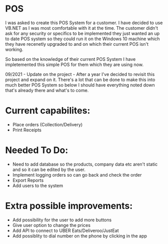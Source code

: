 # POS
I was asked to create this POS System for a customer. I have decided to use VB.NET as I was most comfortable with it at the time. 
The customer didn't ask for any security or specifics to be implemented they just wanted an up to date POS system so they could run it on the Windows 10 machine which they have recenetly upgraded to and on which their current POS isn't working. 

So based on the knowledge of their current POS System I have impletemented this simple POS for them which they are using now.

09/2021 - Update on the project - After a year I've decided to revisit this project and expand on it. There's a lot that can be done to make this into much better POS System so below I should have everything noted down that's already there and what's to come.

# Current capabilites:
- Place orders (Collection/Delivery)
- Print Receipts 
 
 # Needed To Do:
 - Need to add database so the products, company data etc aren't static and so it can be edited by the user.
 - Implement logging orders so can go back and check the order
 - Export Reports
 - Add users to the system
 
 # Extra possible improvements:
  - Add possibility for the user to add more buttons 
  - Give user option to change the prices
  - Add API to connect to UBER Eats/Deliveroo/JustEat
  - Add possiblity to dial number on the phone by clicking in the app
